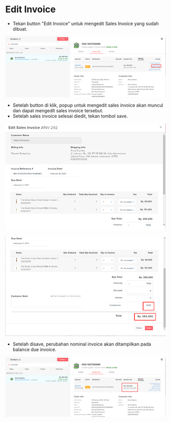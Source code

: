 # Edit Invoice

* Tekan button "Edit Invoice" untuk mengedit Sales Invoice yang sudah dibuat.

![](../../.gitbook/assets/image%20%28247%29.png)

* Setelah button di klik, popup untuk mengedit sales invoice akan muncul dan dapat mengedit sales invoice tersebut.
* Setelah sales invoice selesai diedit, tekan tombol save.

![](../../.gitbook/assets/image%20%2836%29.png)

![](../../.gitbook/assets/image%20%28107%29.png)

* Setelah disave, perubahan nominal invoice akan ditampilkan pada balance due invoice.

![](../../.gitbook/assets/image%20%28233%29.png)

